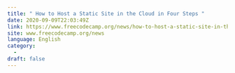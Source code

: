 ```yaml
---
title: " How to Host a Static Site in the Cloud in Four Steps "
date: 2020-09-09T22:03:49Z
link: https://www.freecodecamp.org/news/how-to-host-a-static-site-in-the-cloud-in-4-steps/?utm_medium=RSS&utm_source=news.12bit.vn
site: www.freecodecamp.org/news
language: English
category:
  -   
draft: false
---
```

